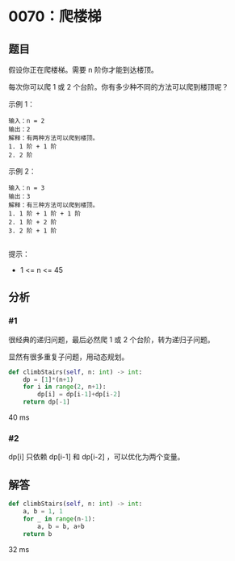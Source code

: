 # 0070：爬楼梯


## 题目

假设你正在爬楼梯。需要 n 阶你才能到达楼顶。

每次你可以爬 1 或 2 个台阶。你有多少种不同的方法可以爬到楼顶呢？
 

示例 1：

	输入：n = 2
	输出：2
	解释：有两种方法可以爬到楼顶。
	1. 1 阶 + 1 阶
	2. 2 阶

示例 2：

	输入：n = 3
	输出：3
	解释：有三种方法可以爬到楼顶。
	1. 1 阶 + 1 阶 + 1 阶
	2. 1 阶 + 2 阶
	3. 2 阶 + 1 阶
	 

提示：
- 1 <= n <= 45



## 分析

### #1

很经典的递归问题，最后必然爬 1 或 2 个台阶，转为递归子问题。

显然有很多重复子问题，用动态规划。

```python
def climbStairs(self, n: int) -> int:
    dp = [1]*(n+1)
    for i in range(2, n+1):
        dp[i] = dp[i-1]+dp[i-2]
    return dp[-1]
```
40 ms

### #2

dp[i] 只依赖 dp[i-1] 和 dp[i-2] ，可以优化为两个变量。

## 解答

```python
def climbStairs(self, n: int) -> int:
	a, b = 1, 1
	for _ in range(n-1):
		a, b = b, a+b
	return b
```
32 ms
